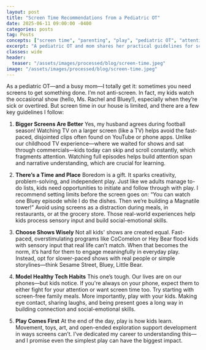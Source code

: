 ```yaml
---
layout: post
title: "Screen Time Recommendations from a Pediatric OT"
date: 2025-06-11 09:00:00 -0400
categories: posts
tag: Posts
concepts: ["screen time", "parenting", "play", "pediatric OT", "attention span", "social-emotional skills", "sensory processing"]
excerpt: "A pediatric OT and mom shares her practical guidelines for screen time, focusing on why bigger screens are better, setting limits, choosing quality shows, and prioritizing play to support healthy development."
classes: wide
header:
  teaser: "/assets/images/processed/blog/screen-time.jpeg" 
image: "/assets/images/processed/blog/screen-time.jpeg" 
---
```


As a pediatric OT—and a busy mom—I totally get it: sometimes you need screens to get something done. I’m not anti-screen. In fact, my kids watch the occasional show (hello, Ms. Rachel and Bluey!), especially when they’re sick or overtired. But screen time in our house is limited, and there are a few key guidelines I follow:

1. **Bigger Screens Are Better**
Yes, my husband agrees during football season! Watching TV on a larger screen (like a TV) helps avoid the fast-paced, disjointed clips often found on YouTube or phone apps. Unlike our childhood TV experience—where we waited for shows and sat through commercials—kids today can skip and scroll constantly, which fragments attention. Watching full episodes helps build attention span and narrative understanding, which are crucial for learning.

2. **There’s a Time and Place**
Boredom is a gift. It sparks creativity, problem-solving, and independent play. Just like we adults manage to-do lists, kids need opportunities to initiate and follow through with play. I recommend setting limits before the screen goes on: “You can watch one Bluey episode while I do the dishes. Then we’re building a Magnatile tower!” Avoid using screens as a distraction during meals, in restaurants, or at the grocery store. Those real-world experiences help kids process sensory input and build social-emotional skills.

3. **Choose Shows Wisely**
Not all kids' shows are created equal. Fast-paced, overstimulating programs like CoComelon or Hey Bear flood kids with sensory input that real life can’t match. When that becomes the norm, it’s hard for them to engage meaningfully in everyday play. Instead, opt for slower-paced shows with real people or simple storylines—think Sesame Street, Bluey, Little Bear.

4. **Model Healthy Tech Habits**
This one’s tough. Our lives are on our phones—but kids notice. If you're always on your phone, expect them to either fight for your attention or want screen time too. Try starting with screen-free family meals. More importantly, play with your kids. Making eye contact, sharing laughs, and being present goes a long way in building connection and social-emotional skills.

5. **Play Comes First**
At the end of the day, play is how kids learn. Movement, toys, art, and open-ended exploration support development in ways screens can’t. I’ve dedicated my career to understanding this—and I promise even the simplest play can have the biggest impact.